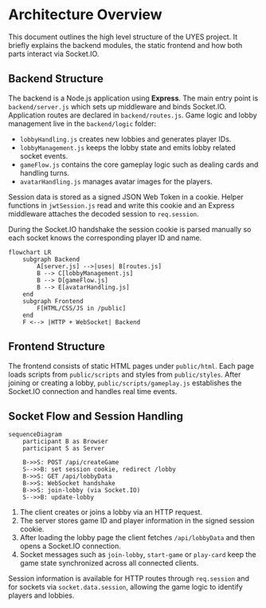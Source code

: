 # Architecture Overview

This document outlines the high level structure of the UYES project. It briefly explains the backend modules, the static frontend and how both parts interact via Socket.IO.

## Backend Structure

The backend is a Node.js application using **Express**. The main entry point is `backend/server.js` which sets up middleware and binds Socket.IO. Application routes are declared in `backend/routes.js`. Game logic and lobby management live in the `backend/logic` folder:

- `lobbyHandling.js` creates new lobbies and generates player IDs.
- `lobbyManagement.js` keeps the lobby state and emits lobby related socket events.
- `gameFlow.js` contains the core gameplay logic such as dealing cards and handling turns.
- `avatarHandling.js` manages avatar images for the players.

Session data is stored as a signed JSON Web Token in a cookie. Helper functions in `jwtSession.js` read and write this cookie and an Express middleware attaches the decoded session to `req.session`.

During the Socket.IO handshake the session cookie is parsed manually so each socket knows the corresponding player ID and name.

```mermaid
flowchart LR
    subgraph Backend
        A[server.js] -->|uses| B[routes.js]
        B --> C[lobbyManagement.js]
        B --> D[gameFlow.js]
        B --> E[avatarHandling.js]
    end
    subgraph Frontend
        F[HTML/CSS/JS in /public]
    end
    F <--> |HTTP + WebSocket| Backend
```

## Frontend Structure

The frontend consists of static HTML pages under `public/html`. Each page loads scripts from `public/scripts` and styles from `public/styles`. After joining or creating a lobby, `public/scripts/gameplay.js` establishes the Socket.IO connection and handles real time events.

## Socket Flow and Session Handling

```mermaid
sequenceDiagram
    participant B as Browser
    participant S as Server

    B->>S: POST /api/createGame
    S-->>B: set session cookie, redirect /lobby
    B->>S: GET /api/lobbyData
    B->>S: WebSocket handshake
    B->>S: join-lobby (via Socket.IO)
    S-->>B: update-lobby
```

1. The client creates or joins a lobby via an HTTP request.
2. The server stores game ID and player information in the signed session cookie.
3. After loading the lobby page the client fetches `/api/lobbyData` and then opens a Socket.IO connection.
4. Socket messages such as `join-lobby`, `start-game` or `play-card` keep the game state synchronized across all connected clients.

Session information is available for HTTP routes through `req.session` and for sockets via `socket.data.session`, allowing the game logic to identify players and lobbies.

